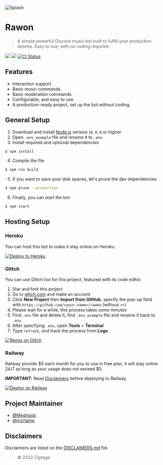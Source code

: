 ![Splash](https://repository-images.githubusercontent.com/236645319/8a781f4e-6955-499a-9e88-380c5adccfa5)

# Rawon

> A simple powerful Discord music bot built to fulfill your production desires. Easy to use, with no coding required.

<a href="https://discord.com/oauth2/authorize?client_id=711712829031448637&permissions=53857345&scope=bot"><img src="https://img.shields.io/static/v1?label=Invite%20Me&message=Rawon%237022&plastic&color=5865F2&logo=discord"></a>
<img src="https://badgen.net/badge/icon/typescript?icon=typescript&label">
<a href="https://github.com/Clytage/rawon/actions?query=workflow%3A%22Lint+code+%26+compile+test%22"><img src="https://github.com/Clytage/rawon/workflows/Lint%20code%20&%20compile%20test/badge.svg" alt="CI Status" /></a>

## Features
- Interaction support.
- Basic music commands.
- Basic moderation commands.
- Configurable, and easy to use.
- A production-ready project, set up the bot without coding.

## General Setup
1. Download and install [Node.js](https://nodejs.org) version `16.6.0` or higher
2. Open `.env_example` file and rename it to `.env`
3. Install required and optional dependencies
```sh
$ npm install
```
4. Compile the file
```sh
$ npm run build
```
5. If you want to save your disk spaces, let's prune the dev dependencies
```sh
$ npm prune --production
```
6. Finally, you can start the bot
```sh
$ npm start
```

## Hosting Setup

### Heroku
You can host this bot to make it stay online on Heroku.

<a href="https://heroku.com/deploy?template=https://github.com/Clytage/rawon"><img src="https://www.herokucdn.com/deploy/button.svg" alt="Deploy to Heroku"></a>

### Glitch
You can use Glitch too for this project, featured with its code editor.

1. Star and fork this project
2. Go to [glitch.com](https://glitch.com) and make an account
3. Click **New Project** then **Import from GitHub**, specify the pop-up field with `https://github.com/<your-name>/rawon` (without `<>`)
4. Please wait for a while, this process takes some minutes
5. Find `.env` file and delete it, find `.env_example` file and rename it back to `.env`
6. After specifying `.env`, open **Tools** > **Terminal**
7. Type `refresh`, and track the process from **Logs**

<a href="https://glitch.com/edit/#!/import/github/Clytage/rawon"><img src="https://cdn.glitch.com/2703baf2-b643-4da7-ab91-7ee2a2d00b5b%2Fremix-button.svg" alt="Remix on Glitch"></a>

### Railway
Railway provide $5 each month for you to use in free plan, it will stay online 24/7 as long as your usage does not exceed $5.

**IMPORTANT:** Read [Disclaimers](./DISCLAIMERS.md) before deploying to Railway.

<a href="https://railway.app/new/template?template=https%3A%2F%2Fgithub.com%2FClytage%2Frawon&envs=DISCORD_TOKEN%2CMAIN_PREFIX%2CALT_PREFIX%2CEMBED_COLOR%2CLOCALE%2CACTIVITIES%2CACTIVITY_TYPES%2COWNERS%2CDEV_GUILD%2CNODE_ENV%2CSTREAM_STRATEGY%2CENABLE_SLASH_COMMAND%2CMUSIC_SELECTION_TYPE%2CENABLE_24_7_COMMAND%2CSTAY_IN_VC_AFTER_FINISHED%2CDJ_ROLE_NAME%2CMUTE_ROLE_NAME%2CYES_EMOJI%2CNO_EMOJI&optionalEnvs=MAIN_PREFIX%2CALT_PREFIX%2CEMBED_COLOR%2CLOCALE%2COWNERS%2CDEV_GUILD%2CNODE_ENV%2CSTREAM_STRATEGY%2CENABLE_SLASH_COMMAND%2CMUSIC_SELECTION_TYPE%2CENABLE_24_7_COMMAND%2CSTAY_IN_VC_AFTER_FINISHED%2CDJ_ROLE_NAME%2CMUTE_ROLE_NAME%2CYES_EMOJI%2CNO_EMOJI&DISCORD_TOKENDesc=Example%3A+NTE5NjQ2MjIxNTU2Nzc2OTcw.XAcEQQ.0gjhNbGeWBsKP6FVuIyZWlG2cMd&MAIN_PREFIXDesc=What+should+be+the+main+prefix+of+your+bot%3F&ALT_PREFIXDesc=For+More+Detailed+Info+See+https%3A%2F%2Fgithub.com%2FClytage%2Frawon%2Fblob%2Fmain%2F.env_example&EMBED_COLORDesc=For+More+Detailed+Info+See+https%3A%2F%2Fgithub.com%2FClytage%2Frawon%2Fblob%2Fmain%2F.env_example&LOCALEDesc=For+More+Detailed+Info+See+https%3A%2F%2Fgithub.com%2FClytage%2Frawon%2Fblob%2Fmain%2F.env_example&ACTIVITIESDesc=For+More+Detailed+Info+See+https%3A%2F%2Fgithub.com%2FClytage%2Frawon%2Fblob%2Fmain%2F.env_example&ACTIVITY_TYPESDesc=For+More+Detailed+Info+See+https%3A%2F%2Fgithub.com%2FClytage%2Frawon%2Fblob%2Fmain%2F.env_example&OWNERSDesc=What+is+the+owner%27s+ID+of+the+bot%3F+Example%3A+%5B%22397322976552550400%22%5D&DEV_GUILDDesc=What+is+your+server%27s+ID%3F+Example%3A+%22332877090003091456%22&NODE_ENVDesc=In+which+mode+do+you+want+to+activate+your+bot%3F+Available%3A+production%2C+development&STREAM_STRATEGYDesc=Which+youtube+downloader+do+you+want+to+use%3F+Note%3A+if+you+use+play-dl%2C+it+will+support+a+few+sites.+Available%3A+play-dl%2C+yt-dlp&ENABLE_SLASH_COMMANDDesc=Do+you+want+to+enable+slash+command+support%3F&MUSIC_SELECTION_TYPEDesc=For+More+Detailed+Info+See+https%3A%2F%2Fgithub.com%2FClytage%2Frawon%2Fblob%2Fmain%2F.env_example&ENABLE_24_7_COMMANDDesc=Do+you+want+to+enable+the+24%2F7+command%3F&STAY_IN_VC_AFTER_FINISHEDDesc=Do+you+want+to+make+your+bot+not+leave+the+voice+channel+after+playing+a+song%3F&DJ_ROLE_NAMEDesc=What+is+your+server%27s+DJ+role+name%3F&MUTE_ROLE_NAMEDesc=What+is+your+server%27s+Muted+role+name%3F&YES_EMOJIDesc=What+should+be+your+bot%27s+emoji+for+every+success+sentence%3F&NO_EMOJIDesc=What+should+be+your+bot%27s+emoji+for+every+failed+sentence%3F&MAIN_PREFIXDefault=%21&ALT_PREFIXDefault=%5B%22%7Bmention%7D%22%5D&EMBED_COLORDefault=22C9FF&LOCALEDefault=en&ACTIVITIESDefault=%5B%22My+default+prefix+is+%7Bprefix%7D%22%2C+%22music+with+%7BuserCount%7D+users%22%2C+%22%7BtextChannelsCount%7D+text+channels+in+%7BserverCount%7D+guilds%22%2C+%22Hello+there%2C+my+name+is+%7Busername%7D%22%5D&ACTIVITY_TYPESDefault=%5B%22PLAYING%22%2C+%22LISTENING%22%2C+%22WATCHING%22%2C+%22PLAYING%22%2C+%22COMPETING%22%5D&NODE_ENVDefault=production&STREAM_STRATEGYDefault=yt-dlp&ENABLE_SLASH_COMMANDDefault=yes&MUSIC_SELECTION_TYPEDefault=message&ENABLE_24_7_COMMANDDefault=no&STAY_IN_VC_AFTER_FINISHEDDefault=no&DJ_ROLE_NAMEDefault=DJ&MUTE_ROLE_NAMEDefault=Muted&YES_EMOJIDefault=%E2%9C%85&NO_EMOJIDefault=%E2%9D%8C&referralCode=TiaraR"><img src="https://railway.app/button.svg" alt="Deploy on Railway"
 /></a>

## Project Maintainer
- [@Mednoob](https://github.com/Mednoob)
- [@mzrtamp](https://github.com/mzrtamp)

## Disclaimers
Disclaimers are listed on the [DISCLAIMERS.md](./DISCLAIMERS.md) file.

> © 2022 Clytage
